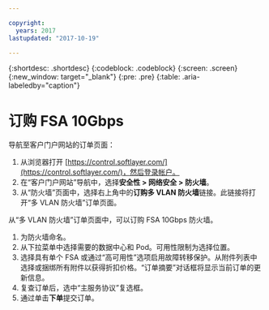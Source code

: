 ```yaml
---

copyright:
  years: 2017
lastupdated: "2017-10-19"

---
```


{:shortdesc: .shortdesc}
{:codeblock: .codeblock}
{:screen: .screen}
{:new_window: target="_blank"}
{:pre: .pre}
{:table: .aria-labeledby="caption"}

# 订购 FSA 10Gbps

导航至客户门户网站的订单页面：

1. 从浏览器打开 [https://control.softlayer.com/](https://control.softlayer.com/)，然后登录帐户。
2. 在“客户门户网站”导航中，选择**安全性 > 网络安全 > 防火墙**。
3. 从“防火墙”页面中，选择右上角中的**订购多 VLAN 防火墙**链接。此链接将打开“多 VLAN 防火墙”订单页面。

从“多 VLAN 防火墙”订单页面中，可以订购 FSA 10Gbps 防火墙。

1. 为防火墙命名。
2. 从下拉菜单中选择需要的数据中心和 Pod。可用性限制为选择位置。
3. 选择具有单个 FSA 或通过“高可用性”选项启用故障转移保护。从附件列表中选择或捆绑所有附件以获得折扣价格。“订单摘要”对话框将显示当前订单的更新信息。
4. 复查订单后，选中“主服务协议”复选框。
5. 通过单击**下单**提交订单。
